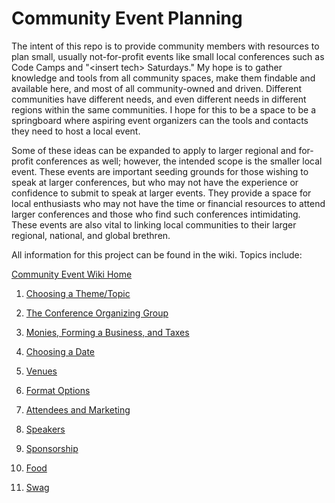 # Community Event Planning
The intent of this repo is to provide community members with resources to plan small, usually not-for-profit events like small local conferences such as Code Camps and "&lt;insert tech&gt; Saturdays." My hope is to gather knowledge and tools from all community spaces, make them findable and available here, and most of all community-owned and driven. Different communities have different needs, and even different needs in different regions within the same communities. I hope for this to be a space to be a springboard where aspiring event organizers can the tools and contacts they need to host a local event.

Some of these ideas can be expanded to apply to larger regional and for-profit conferences as well; however, the intended scope is the smaller local event. These events are important seeding grounds for those wishing to speak at larger conferences, but who may not have the experience or confidence to submit to speak at larger events. They provide a space for local enthusiasts who may not have the time or financial resources to attend larger conferences and those who find such conferences intimidating. These events are also vital to linking local communities to their larger regional, national, and global brethren.

All information for this project can be found in the wiki. Topics include:<br>

[Community Event Wiki Home][Home]

1. [Choosing a Theme/Topic][Choosing a Theme/Topic]

2. [The Conference Organizing Group][The Conference Organizing Group]

3. [Monies, Forming a Business, and Taxes][Monies, Forming a Business, and Taxes]

4. [Choosing a Date][Choosing a Date]  

5. [Venues][Venues]

6. [Format Options][Format Options]

7. [Attendees and Marketing][Attendees and Marketing]

8. [Speakers][Speakers]

9. [Sponsorship][Sponsorship]

10. [Food][Food]

11. [Swag][Swag]

[Home]: https://github.com/TashasEv/CommunityEventPlanning/wiki
[Choosing a Theme/Topic]: https://github.com/TashasEv/CommunityEventPlanning/wiki/1.0-Choosing-a-Theme-Topic
[The Conference Organizing Group]: https://github.com/TashasEv/CommunityEventPlanning/wiki/2.0-The-Conference-Organizing-Group
[Monies, Forming a Business, and Taxes]: https://github.com/TashasEv/CommunityEventPlanning/wiki/3.-Monies,-Forming-a-Business,-and-Taxes
[Choosing a Date]: https://github.com/TashasEv/CommunityEventPlanning/wiki/4.-Choosing-a-Date
[Format Options]: https://github.com/TashasEv/CommunityEventPlanning/wiki/5.-Format-Options
[Venues]: https://github.com/TashasEv/CommunityEventPlanning/wiki/6.-Venues
[Attendees and Marketing]: https://github.com/TashasEv/CommunityEventPlanning/wiki/7.-Attendees-and-Marketing
[Speakers]: https://github.com/TashasEv/CommunityEventPlanning/wiki/8.-Speakers
[Sponsorship]: https://github.com/TashasEv/CommunityEventPlanning/wiki/9.-Sponsorship
[Food]: https://github.com/TashasEv/CommunityEventPlanning/wiki/10.0-Food
[Swag]: https://github.com/TashasEv/CommunityEventPlanning/wiki/11.0-Swag-Prizes





